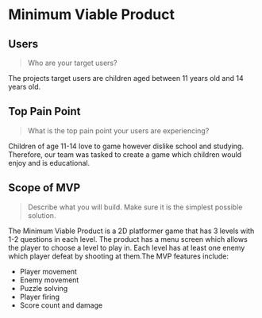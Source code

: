 # Minimum Viable Product

## Users

> Who are your target users?

The projects target users are children aged between 11 years old and 14 years old.

## Top Pain Point

> What is the top pain point your users are experiencing?

Children of age 11-14 love to game however dislike school and studying. Therefore, our team was tasked to create a game which children would enjoy and is educational.

## Scope of MVP

> Describe what you will build. Make sure it is the simplest possible solution.

The Minimum Viable Product is a 2D platformer game that has 3 levels with 1-2 questions in each level. The product has a menu screen which allows the player to choose a level to play in. Each level has at least one enemy which player defeat by shooting at them.The MVP features include:

- Player movement
- Enemy movement
- Puzzle solving
- Player firing
- Score count and damage
